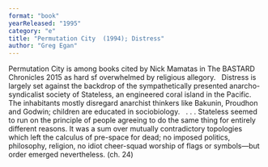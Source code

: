 ```yaml
---
format: "book"
yearReleased: "1995"
category: "e"
title: "Permutation City  (1994); Distress"
author: "Greg Egan"
---
```

Permutation City is  among books cited by Nick Mamatas in The BASTARD Chronicles 2015 as hard  sf overwhelmed by religious allegory.
 
Distress is largely  set against the backdrop of the sympathetically presented anarcho-syndicalist society  of Stateless, an engineered coral island in the Pacific. The inhabitants mostly disregard anarchist thinkers like Bakunin, Proudhon and Godwin; children are  educated in sociobiology.
 
. . .  Stateless seemed to run on the principle of people agreeing to do the same thing  for entirely different reasons. It was a sum over mutually contradictory  topologies which left the calculus of pre-space for dead; no imposed politics,  philosophy, religion, no idiot cheer-squad worship of flags or symbols—but  order emerged nevertheless. (ch. 24)